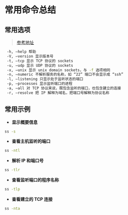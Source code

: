 # 常用命令总结

<!--sec data-title="ss命令" data-id="section0" data-show=true ces-->
## 常用选项

> [参考地址](https://cloud.tencent.com/developer/article/1721800)

```bash
 -h, –help 帮助
 -V, –version 显示版本号
 -t, –tcp 显示 TCP 协议的 sockets
 -u, –udp 显示 UDP 协议的 sockets
 -x, –unix 显示 unix domain sockets，与 -f 选项相同
 -n, –numeric 不解析服务的名称，如 “22” 端口不会显示成 “ssh”
 -l, –listening 只显示处于监听状态的端口
 -p, –processes 显示监听端口的进程
 -a, –all 对 TCP 协议来说，既包含监听的端口，也包含建立的连接
 -r, –resolve 把 IP 解释为域名，把端口号解释为协议名称
```

## 常用示例

* **显示概要信息**

```bash
ss -s
```

* **查看主机监听的端口**

```bash
ss -ntl
```

* **解析 IP 和端口号**

```bash
ss -tlr
```

* **查看监听端口的程序名称**

```bash
ss -tlp
```

* **查看建立的 TCP 连接**

```bash
ss -nta
```

<!--endsec-->